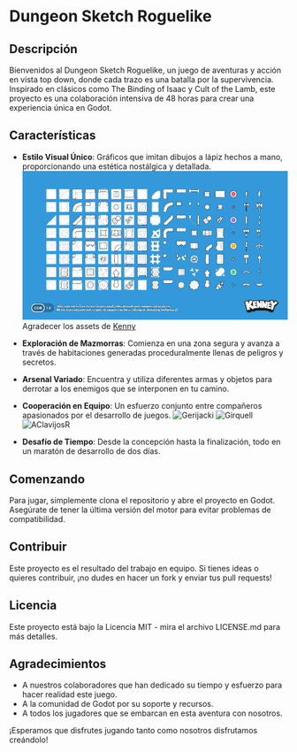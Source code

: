 # Dungeon Sketch Roguelike

## Descripción
Bienvenidos al Dungeon Sketch Roguelike, un juego de aventuras y acción en vista top down, donde cada trazo es una batalla por la supervivencia. Inspirado en clásicos como The Binding of Isaac y Cult of the Lamb, este proyecto es una colaboración intensiva de 48 horas para crear una experiencia única en Godot.

## Características
- **Estilo Visual Único**: Gráficos que imitan dibujos a lápiz hechos a mano, proporcionando una estética nostálgica y detallada.
![Sketch](Game%20Design/assets/kenney_scribbledungeons/Preview.png)
Agradecer los assets de [Kenny](https://kenney-assets.itch.io/)

- **Exploración de Mazmorras**: Comienza en una zona segura y avanza a través de habitaciones generadas proceduralmente llenas de peligros y secretos.
- **Arsenal Variado**: Encuentra y utiliza diferentes armas y objetos para derrotar a los enemigos que se interponen en tu camino.
- **Cooperación en Equipo**: Un esfuerzo conjunto entre compañeros apasionados por el desarrollo de juegos.
![Gerijacki](https://github.com/Gerijacki.png)
![Girquell](https://github.com/SergiGiribet.png)
![AClavijosR](https://github.com/AClavijosR.png)
- **Desafío de Tiempo**: Desde la concepción hasta la finalización, todo en un maratón de desarrollo de dos días.

## Comenzando
Para jugar, simplemente clona el repositorio y abre el proyecto en Godot. Asegúrate de tener la última versión del motor para evitar problemas de compatibilidad.

## Contribuir
Este proyecto es el resultado del trabajo en equipo. Si tienes ideas o quieres contribuir, ¡no dudes en hacer un fork y enviar tus pull requests!

## Licencia
Este proyecto está bajo la Licencia MIT - mira el archivo LICENSE.md para más detalles.

## Agradecimientos
- A nuestros colaboradores que han dedicado su tiempo y esfuerzo para hacer realidad este juego.
- A la comunidad de Godot por su soporte y recursos.
- A todos los jugadores que se embarcan en esta aventura con nosotros.

¡Esperamos que disfrutes jugando tanto como nosotros disfrutamos creándolo!

